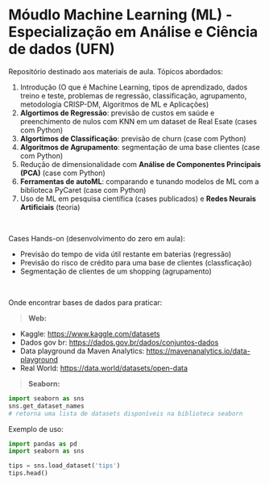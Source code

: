 # Móudlo Machine Learning (ML) - Especialização em Análise e Ciência de dados (UFN)

Repositório destinado aos materiais de aula. Tópicos abordados:

1. Introdução (O que é Machine Learning, tipos de aprendizado, dados treino e teste, problemas de regressão, classificação, agrupamento, metodologia CRISP-DM, Algoritmos de ML e Aplicações)
2. **Algortimos de Regressão**: previsão de custos em saúde e preenchimento de nulos com KNN em um dataset de Real Esate (cases com Python)
3. **Algortimos de Classificação**: previsão de churn (case com Python)
4. **Algoritmos de Agrupamento**: segmentação de uma base clientes (case com Python)
5. Redução de dimensionalidade com **Análise de Componentes Principais (PCA)** (case com Python)
6. **Ferramentas de autoML**: comparando e tunando modelos de ML com a biblioteca PyCaret (case com Python)
7. Uso de ML em pesquisa científica (cases publicados) e **Redes Neurais Artificiais** (teoria)

<br>

Cases Hands-on (desenvolvimento do zero em aula):
- Previsão do tempo de vida útil restante em baterias (regressão)
- Previsão do risco de crédito para uma base de clientes (classficação)
- Segmentação de clientes de um shopping (agrupamento)

<br>

Onde encontrar bases de dados para praticar:

> **Web:**

- Kaggle: https://www.kaggle.com/datasets
- Dados gov br: https://dados.gov.br/dados/conjuntos-dados
- Data playground da Maven Analytics: https://mavenanalytics.io/data-playground
- Real World: https://data.world/datasets/open-data
  
> **Seaborn:**

```python
import seaborn as sns
sns.get_dataset_names
# retorna uma lista de datasets disponíveis na biblioteca seaborn
```

Exemplo de uso:

```python
import pandas as pd
import seaborn as sns

tips = sns.load_dataset('tips')
tips.head()
```  
